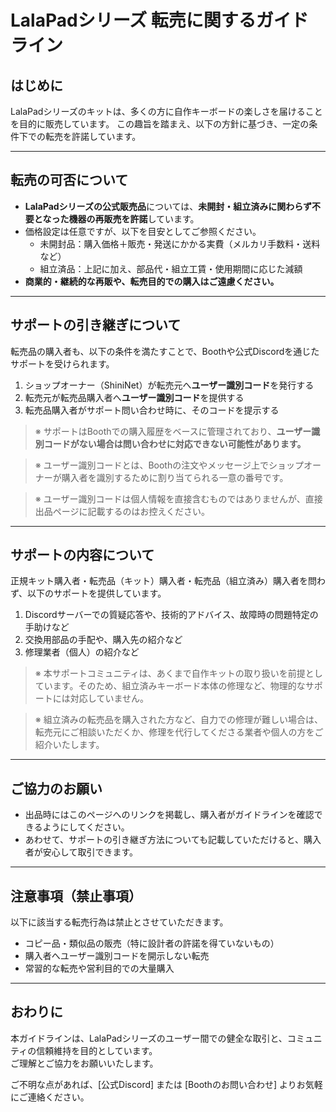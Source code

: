 # LalaPadシリーズ 転売に関するガイドライン

## はじめに

LalaPadシリーズのキットは、多くの方に自作キーボードの楽しさを届けることを目的に販売しています。
この趣旨を踏まえ、以下の方針に基づき、一定の条件下での転売を許諾しています。

---

## 転売の可否について

- **LalaPadシリーズの公式販売品**については、**未開封・組立済みに関わらず不要となった機器の再販売を許諾**しています。
- 価格設定は任意ですが、以下を目安としてご参照ください。
  - 未開封品：購入価格＋販売・発送にかかる実費（メルカリ手数料・送料など）
  - 組立済品：上記に加え、部品代・組立工賃・使用期間に応じた減額
- **商業的・継続的な再販や、転売目的での購入はご遠慮ください。**

---

## サポートの引き継ぎについて

転売品の購入者も、以下の条件を満たすことで、Boothや公式Discordを通じたサポートを受けられます。

1. ショップオーナー（ShiniNet）が転売元へ**ユーザー識別コード**を発行する
2. 転売元が転売品購入者へ**ユーザー識別コード**を提供する
3. 転売品購入者がサポート問い合わせ時に、そのコードを提示する

> ※ サポートはBoothでの購入履歴をベースに管理されており、**ユーザー識別コードがない場合は問い合わせに対応できない可能性があります。**

> ※ ユーザー識別コードとは、Boothの注文やメッセージ上でショップオーナーが購入者を識別するために割り当てられる一意の番号です。

> ※ ユーザー識別コードは個人情報を直接含むものではありませんが、直接出品ページに記載するのはお控えください。


---

## サポートの内容について

正規キット購入者・転売品（キット）購入者・転売品（組立済み）購入者を問わず、以下のサポートを提供しています。

1. Discordサーバーでの質疑応答や、技術的アドバイス、故障時の問題特定の手助けなど
2. 交換用部品の手配や、購入先の紹介など
3. 修理業者（個人）の紹介など


> ※ 本サポートコミュニティは、あくまで自作キットの取り扱いを前提としています。そのため、組立済みキーボード本体の修理など、物理的なサポートには対応していません。

> ※ 組立済みの転売品を購入された方など、自力での修理が難しい場合は、転売元にご相談いただくか、修理を代行してくださる業者や個人の方をご紹介いたします。

---

## ご協力のお願い

- 出品時にはこのページへのリンクを掲載し、購入者がガイドラインを確認できるようにしてください。
- あわせて、サポートの引き継ぎ方法についても記載していただけると、購入者が安心して取引できます。

---

## 注意事項（禁止事項）

以下に該当する転売行為は禁止とさせていただきます。

- コピー品・類似品の販売（特に設計者の許諾を得ていないもの）
- 購入者へユーザー識別コードを開示しない転売
- 常習的な転売や営利目的での大量購入

---

## おわりに

本ガイドラインは、LalaPadシリーズのユーザー間での健全な取引と、コミュニティの信頼維持を目的としています。  
ご理解とご協力をお願いいたします。

ご不明な点があれば、[公式Discord] または [Boothのお問い合わせ] よりお気軽にご連絡ください。
